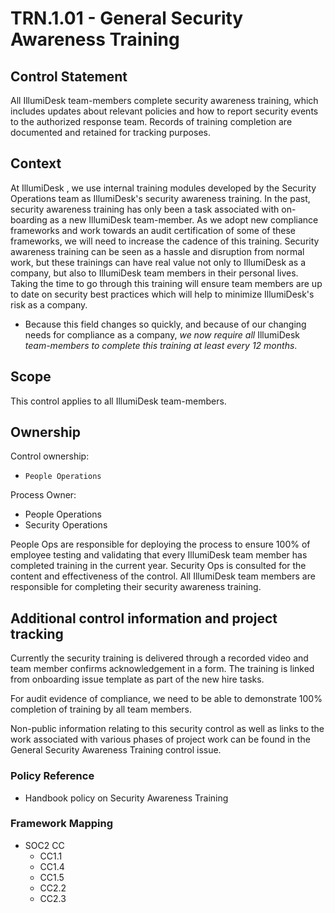 # TRN.1.01 - General Security Awareness Training

## Control Statement

All IllumiDesk team-members complete security awareness training, which includes updates about relevant policies and how to report security events to the authorized response team. Records of training completion are documented and retained for tracking purposes.

## Context

At IllumiDesk , we use internal training modules developed by the Security Operations team as IllumiDesk's security awareness training. In the past, security awareness training has only been a task associated with on-boarding as a new IllumiDesk  team-member. As we adopt new compliance frameworks and work towards an audit certification of some of these frameworks, we will need to increase the cadence of this training. Security awareness training can be seen as a hassle and disruption from normal work, but these trainings can have real value not only to IllumiDesk as a company, but also to IllumiDesk team members in their personal lives. Taking the time to go through this training will ensure team members are up to date on security best practices which will help to minimize IllumiDesk's risk as a company.

* Because this field changes so quickly, and because of our changing needs for compliance as a company, _we now require all_ IllumiDesk _team-members to complete this training at least every 12 months_.

## Scope

This control applies to all IllumiDesk team-members.

## Ownership

Control ownership:

* `People Operations`

Process Owner:

* People Operations
* Security Operations

People Ops are responsible for deploying the process to ensure 100% of employee testing and validating that every IllumiDesk team member has completed training in the current year. Security Ops is consulted for the content and effectiveness of the control. All IllumiDesk team members are responsible for completing their security awareness training.

## Additional control information and project tracking

Currently the security training is delivered through a recorded video and team member confirms acknowledgement in a form. The training is linked from onboarding issue template as part of the new hire tasks.

For audit evidence of compliance, we need to be able to demonstrate 100% completion of training by all team members.

Non-public information relating to this security control as well as links to the work associated with various phases of project work can be found in the General Security Awareness Training control issue.

### Policy Reference

* Handbook policy on Security Awareness Training

###  Framework Mapping

* SOC2 CC
  * CC1.1
  * CC1.4
  * CC1.5
  * CC2.2
  * CC2.3

